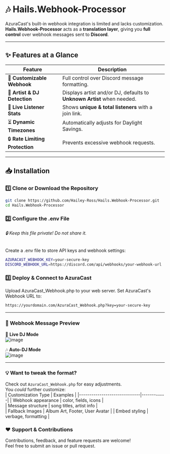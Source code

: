 # 🎶 Hails.Webhook-Processor
AzuraCast's built-in webhook integration is limited and lacks customization.  
**Hails.Webhook-Processor** acts as a **translation layer**, giving you **full control** over webhook messages sent to **Discord**.

---

## ✨ Features at a Glance
| Feature                      | Description |
|------------------------------|------------|
| 🎨 **Customizable Webhook**  | Full control over Discord message formatting. |
| 🎤 **Artist & DJ Detection**  | Displays artist and/or DJ, defaults to **Unknown Artist** when needed. |
| 👥 **Live Listener Stats**   | Shows **unique & total listeners** with a join link. |
| ⏳ **Dynamic Timezones**      | Automatically adjusts for Daylight Savings. |
| 🔒 **Rate Limiting Protection** | Prevents excessive webhook requests. |

---

## 📥 Installation

### 1️⃣ Clone or Download the Repository
```sh
git clone https://github.com/Hailey-Ross/Hails.Webhook-Processor.git
cd Hails.Webhook-Processor
```

### 2️⃣ Configure the .env File
###### 🔒 Keep this file private! Do not share it.
Create a .env file to store API keys and webhook settings:

```sh
AZURACAST_WEBHOOK_KEY=your-secure-key
DISCORD_WEBHOOK_URL=https://discord.com/api/webhooks/your-webhook-url
```

### 3️⃣ Deploy & Connect to AzuraCast
Upload AzuraCast_Webhook.php to your web server.
Set AzuraCast's Webhook URL to:

```sh
https://yourdomain.com/AzuraCast_Webhook.php?key=your-secure-key
```

---

### 🎨 Webhook Message Preview  
🎵 **Live DJ Mode**  
![image](https://github.com/user-attachments/assets/4ec16d04-81e7-4c76-8d82-8e3a9fcc5a5c)

🎶 **Auto-DJ Mode**  
![image](https://github.com/user-attachments/assets/7a6d547e-7b03-4b10-8816-892660cb7570)

---

### 💡 Want to tweak the format?
Check out `AzuraCast_Webhook.php` for easy adjustments.  
You *could* further customize:  
| Customization Type             | Examples |
|------------------------------|------------|
| Webhook appearance | color, fields, icons |  
| Message structure | song titles, artist info |  
| Fallback Images | Album Art, Footer, User Avatar |
| Embed styling | verbage, formatting |  


### ❤️ Support & Contributions  
Contributions, feedback, and feature requests are welcome!  
Feel free to submit an issue or pull request.  
